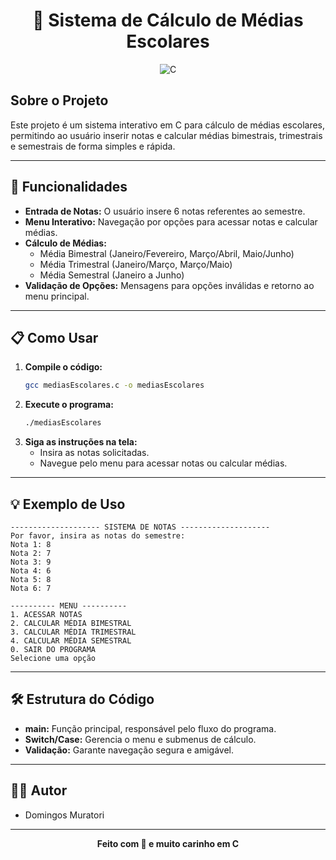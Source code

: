 <div align="center">

# 📝 Sistema de Cálculo de Médias Escolares

![C](https://img.shields.io/badge/C-Programming-blue?style=flat-square)

</div>

## Sobre o Projeto

Este projeto é um sistema interativo em C para cálculo de médias escolares, permitindo ao usuário inserir notas e calcular médias bimestrais, trimestrais e semestrais de forma simples e rápida.

---

## 🚀 Funcionalidades

- **Entrada de Notas:** O usuário insere 6 notas referentes ao semestre.
- **Menu Interativo:** Navegação por opções para acessar notas e calcular médias.
- **Cálculo de Médias:**
  - Média Bimestral (Janeiro/Fevereiro, Março/Abril, Maio/Junho)
  - Média Trimestral (Janeiro/Março, Março/Maio)
  - Média Semestral (Janeiro a Junho)
- **Validação de Opções:** Mensagens para opções inválidas e retorno ao menu principal.

---

## 📋 Como Usar

1. **Compile o código:**
	```bash
	gcc mediasEscolares.c -o mediasEscolares
	```
2. **Execute o programa:**
	```bash
	./mediasEscolares
	```
3. **Siga as instruções na tela:**
	- Insira as notas solicitadas.
	- Navegue pelo menu para acessar notas ou calcular médias.

---

## 💡 Exemplo de Uso

```
-------------------- SISTEMA DE NOTAS --------------------
Por favor, insira as notas do semestre:
Nota 1: 8
Nota 2: 7
Nota 3: 9
Nota 4: 6
Nota 5: 8
Nota 6: 7

---------- MENU ----------
1. ACESSAR NOTAS
2. CALCULAR MÉDIA BIMESTRAL
3. CALCULAR MÉDIA TRIMESTRAL
4. CALCULAR MÉDIA SEMESTRAL
0. SAIR DO PROGRAMA
Selecione uma opção
```

---

## 🛠 Estrutura do Código

- **main:** Função principal, responsável pelo fluxo do programa.
- **Switch/Case:** Gerencia o menu e submenus de cálculo.
- **Validação:** Garante navegação segura e amigável.

---

## 👨‍💻 Autor

- Domingos Muratori

---

<div align="center">
  <b>Feito com 💙 e muito carinho em C</b>
</div>